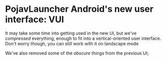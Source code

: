 # PojavLauncher Android's new user interface: VUI
It may take some time into getting used in the new UI, but we've *compressed* everything, enough to fit into a vertical-oriented user interface. Don't worry though, you can still work with it on landscape mode

We've also removed some of the *obscure* things from the previous UI;
